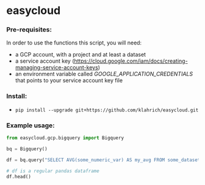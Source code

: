 # easycloud



### Pre-requisites:

In order to use the functions this script, you will need: 
- a GCP account, with a project and at least a dataset 
- a service account key (https://cloud.google.com/iam/docs/creating-managing-service-account-keys)
- an environment variable called _GOOGLE_APPLICATION_CREDENTIALS_ that points to your service account key file

### Install:

- `pip install --upgrade git+https://github.com/klahrich/easycloud.git`

### Example usage:

```python
from easycloud.gcp.bigquery import Bigquery

bq = Bigquery()

df = bq.query("SELECT AVG(some_numeric_var) AS my_avg FROM some_dataset.some_table")

# df is a regular pandas dataframe
df.head()
```
